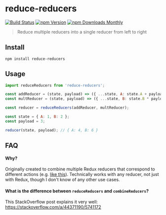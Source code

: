 # reduce-reducers

[![Build Status](https://travis-ci.org/redux-utilities/reduce-reducers.svg?branch=master)](https://travis-ci.org/redux-utilities/reduce-reducers)
[![npm Version](https://img.shields.io/npm/v/reduce-reducers.svg)](https://www.npmjs.com/package/reduce-reducers)
[![npm Downloads Monthly](https://img.shields.io/npm/dm/reduce-reducers.svg)](https://www.npmjs.com/package/reduce-reducers)

> Reduce multiple reducers into a single reducer from left to right

## Install

```
npm install reduce-reducers
```

## Usage

```js
import reduceReducers from 'reduce-reducers';

const addReducer = (state, payload) => ({ ...state, A: state.A + payload });
const multReducer = (state, payload) => ({ ...state, B: state.B * payload });

const reducer = reduceReducers(addReducer, multReducer);

const state = { A: 1, B: 2 };
const payload = 3;

reducer(state, payload); // { A: 4, B: 6 }
```

## FAQ

#### Why?

Originally created to combine multiple Redux reducers that correspond to different actions (e.g. [like this](https://github.com/acdlite/redux-fsa/blob/master/src/handleActions.js#L12)). Technically works with any reducer, not just with Redux, though I don't know of any other use cases.

#### What is the difference between `reduceReducers` and `combineReducers`?

This StackOverflow post explains it very well: https://stackoverflow.com/a/44371190/5741172
